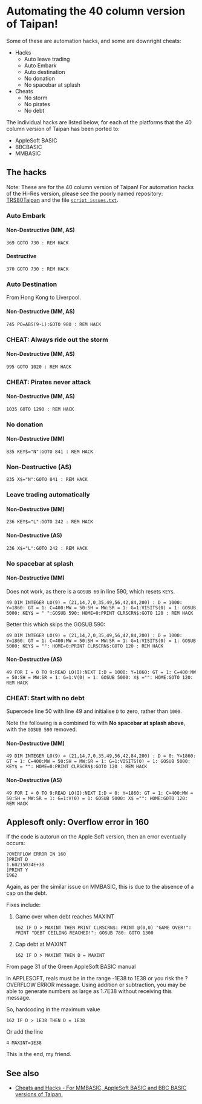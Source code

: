 # Automating the 40 column version of Taipan!

Some of these are automation hacks, and some are downright cheats:

 - Hacks
   - Auto leave trading
   - Auto Embark
   - Auto destination
   - No donation
   - No spacebar at splash
 - Cheats
   - No storm
   - No pirates
   - No debt

The individual hacks are listed below, for each of the platforms that the 40 column version of Taipan has been ported to:

 - AppleSoft BASIC
 - BBCBASIC
 - MMBASIC

## The hacks

Note: These are for the 40 column version of Taipan! For automation hacks of the Hi-Res version, please see the poorly named repository: [TRS80Taipan](https://github.com/greenonline/TRS80Taipan) and the file [`script_issues.txt`](https://github.com/greenonline/TRS80Taipan/blob/main/Listings/TRS80%20Taipan%20script%20issues.txt).

### Auto Embark

#### Non-Destructive (MM, AS)

```none
369 GOTO 730 : REM HACK
```
#### Destructive
```none
370 GOTO 730 : REM HACK
```
### Auto Destination

From Hong Kong to Liverpool.

#### Non-Destructive (MM, AS)

```none
745 PO=ABS(9-L):GOTO 980 : REM HACK
```

### CHEAT: Always ride out the storm
#### Non-Destructive (MM, AS)
```none
995 GOTO 1020 : REM HACK
```
### CHEAT: Pirates never attack
#### Non-Destructive (MM, AS)
```none
1035 GOTO 1290 : REM HACK
```
### No donation
#### Non-Destructive (MM)
```none
835 KEY$="N":GOTO 841 : REM HACK
```
### Non-Destructive (AS)
```none
835 X$="N":GOTO 841 : REM HACK
```
### Leave trading automatically
#### Non-Destructive (MM)
```none
236 KEY$="L":GOTO 242 : REM HACK
```
#### Non-Destructive (AS)
```none
236 X$="L":GOTO 242 : REM HACK
```
### No spacebar at splash
#### Non-Destructive (MM)

Does not work, as there is a `GOSUB 60` in line 590, which resets `KEY$`.
```none
49 DIM INTEGER LO(9) = (21,14,7,0,35,49,56,42,84,200) : D = 1000: Y=1860: GT = 1: C=400:MW = 50:SH = MW:SR = 1: G=1:VISITS(0) = 1: GOSUB 5000: KEY$ = " ":GOSUB 590: HOME=0:PRINT CLRSCRN$:GOTO 120 : REM HACK
```
Better this which skips the GOSUB 590:
```none
49 DIM INTEGER LO(9) = (21,14,7,0,35,49,56,42,84,200) : D = 1000: Y=1860: GT = 1: C=400:MW = 50:SH = MW:SR = 1: G=1:VISITS(0) = 1: GOSUB 5000: KEY$ = "": HOME=0:PRINT CLRSCRN$:GOTO 120 : REM HACK
```
#### Non-Destructive (AS)
```none
49 FOR I = 0 TO 9:READ LO(I):NEXT I:D = 1000: Y=1860: GT = 1: C=400:MW = 50:SH = MW:SR = 1: G=1:V(0) = 1: GOSUB 5000: X$ ="": HOME:GOTO 120: REM HACK
```
### CHEAT: Start with no debt

Supercede line 50 with line 49 and initialise `D` to zero, rather than `1000`.

Note the following is a combined fix with **No spacebar at splash above**, with the `GOSUB 590` removed.

#### Non-Destructive (MM)
```none
49 DIM INTEGER LO(9) = (21,14,7,0,35,49,56,42,84,200) : D = 0: Y=1860: GT = 1: C=400:MW = 50:SH = MW:SR = 1: G=1:VISITS(0) = 1: GOSUB 5000: KEY$ = "": HOME=0:PRINT CLRSCRN$:GOTO 120 : REM HACK
```
#### Non-Destructive (AS)
```none
49 FOR I = 0 TO 9:READ LO(I):NEXT I:D = 0: Y=1860: GT = 1: C=400:MW = 50:SH = MW:SR = 1: G=1:V(0) = 1: GOSUB 5000: X$ ="": HOME:GOTO 120: REM HACK
```
## Applesoft only: Overflow error in 160

If the code is autorun on the Apple Soft version, then an error eventually occurs:
```none
?OVERFLOW ERROR IN 160
]PRINT D
1.60215034E+38
]PRINT Y
1962
```

Again, as per the similar issue on MMBASIC, this is due to the absence of a cap on the debt.

Fixes include:

1. Game over when debt reaches MAXINT
   ```none
   162 IF D > MAXINT THEN PRINT CLRSCRN$: PRINT @(0,0) "GAME OVER!": PRINT "DEBT CEILING REACHED!": GOSUB 780: GOTO 1300
   ```
2. Cap debt at MAXINT
   ```none
   162 IF D > MAXINT THEN D = MAXINT
   ```
From page 31 of the Green AppleSoft BASIC manual

In APPLESOFT, reals must be in the range -1E38 to 1E38 or you risk the ?OVERFLOW ERROR message. Using addition or subtraction, you may be able to generate numbers as large as 1.7E38 without receiving this message.

So, hardcoding in the maximum value
```none
162 IF D > 1E38 THEN D = 1E38
```
Or add the line
```none
4 MAXINT=1E38
```
This is the end, my friend.

## See also

 - [Cheats and Hacks - For MMBASIC, AppleSoft BASIC and BBC BASIC versions of Taipan.][1]




  [1]: https://gr33nonline.wordpress.com/2025/06/24/automating-40-column-taipan/
